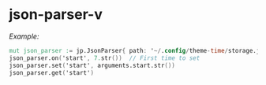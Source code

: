 # json-parser-v

*Example:*
```v
mut json_parser := jp.JsonParser{ path: '~/.config/theme-time/storage.json' }
json_parser.on('start', 7.str())  // First time to set
json_parser.set('start', arguments.start.str())
json_parser.get('start')
```
